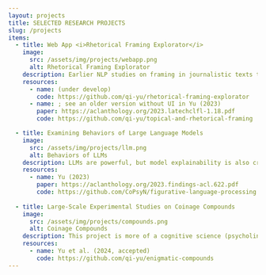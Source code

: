 ```yaml
---
layout: projects
title: SELECTED RESEARCH PROJECTS
slug: /projects
items:
  - title: Web App <i>Rhetorical Framing Explorator</i>
    image:
      src: /assets/img/projects/webapp.png
      alt: Rhetorical Framing Explorator
    description: Earlier NLP studies on framing in journalistic texts tend to oversimplify framing as a mere matter of topic coverage. However, framing is not about <i>what is said</i>, but <i>how things are said</i>. For instance, as readers we sense that these two sentences convey very different attitudes&#58; "The ruling parties do not understand what family means for the refugees" vs. "The ruling parties do not <u>even</u> understand what family means for the refugees". <br><br>However, such nuanced language usage is heavily understudied in NLP. This is partially due to the reason that NLP studies increasingly use black-box models (e.g., LLMs) that do not allow a drilling down into the effects of linguistically meaningful components. I am developing a web App which facilitates the exploration of such subtle linguistic aspects of framing. 
    resources:
      - name: (under develop)
        code: https://github.com/qi-yu/rhetorical-framing-explorator
      - name: ; see an older version without UI in Yu (2023) 
        paper: https://aclanthology.org/2023.latechclfl-1.18.pdf
        code: https://github.com/qi-yu/topical-and-rhetorical-framing

  - title: Examining Behaviors of Large Language Models
    image:
      src: /assets/img/projects/llm.png
      alt: Behaviors of LLMs
    description: LLMs are powerful, but model explainability is also crucial for many use cases - what have they actually learned from the training data and why do they come to a certain decision? For text data, this is especially relevant for complex tasks such as the automated detection of figurative language usage, e.g., sarcasm or metaphor. <br><br> My colleagues and I probe the performance of diverse black-box LLMs and compare them with white-box (explainable) models on the task of figurative language classification. <u>Fun fact&#58;</u> for this probing task, we found that black-box models are not that unexplainable, whereas white-box models are sometimes not really human-interpretable. 
    resources:
      - name: Yu (2023)
        paper: https://aclanthology.org/2023.findings-acl.622.pdf
        code: https://github.com/CoPsyN/figurative-language-processing      
      
  - title: Large-Scale Experimental Studies on Coinage Compounds 
    image:
      src: /assets/img/projects/compounds.png
      alt: Coinage Compounds 
    description: This project is more of a cognitive science (psycholinguistics) nature. The German language is rich of compounds, and new compounds can always be derivated - you might know crazy examples like "Donaudampfschiffahrtsgesellschaftskapitän". In journalism, sometimes authors employ innovate compounds to implicitly convey biased attitudes. <br><br>For instance, what impact on readers' perceptions does it make to call an intern who wears a hijab because of her religious background as "<u>the hijab-intern</u>" (original in German&#58; <u>Kopftuchpraktikantin</u>) instead of "<u>the intern who wears a hijab</u>" (German&#58; <u>kopftuchtragende Praktikantin</u>)? In collaboration with the University of Tübingen, I designed experiments to unravel this. 
    resources: 
      - name: Yu et al. (2024, accepted)
        code: https://github.com/qi-yu/enigmatic-compounds
---
```

